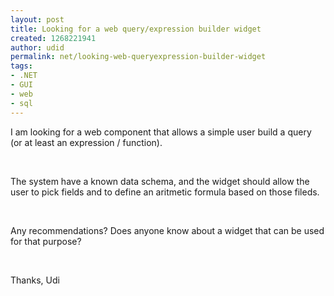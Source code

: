 ```yaml
---
layout: post
title: Looking for a web query/expression builder widget
created: 1268221941
author: udid
permalink: net/looking-web-queryexpression-builder-widget
tags:
- .NET
- GUI
- web
- sql
---
```

<p>I am looking for a web component that allows a simple user build a query (or at least an expression / function).</p>
<p>&nbsp;</p>
<p>The system have a known data schema, and the widget should allow the user to pick fields and to define an aritmetic formula based on those fileds.</p>
<p>&nbsp;</p>
<p>Any recommendations? Does anyone know about a widget that can be used for that purpose?</p>
<p>&nbsp;</p>
<p>Thanks, Udi</p>
